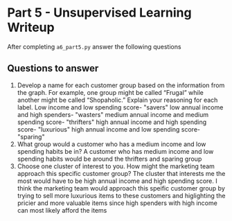 # Part 5 - Unsupervised Learning Writeup

After completing `a6_part5.py` answer the following questions

## Questions to answer

1. Develop a name for each customer group based on the information from the graph. For example, one group might be called “Frugal” while another might be called “Shopaholic.” Explain your reasoning for each label.
Low income and low spending score- "savers"
low annual income and high spenders- "wasters"
medium annual income and medium spending score- "thrifters"
high annual income and high spending score- "luxurious"
high annual income and low spending score- "sparing"
2. What group would a customer who has a medium income and low spending habits be in?
A customer who has medium income and low spending habits would be around the thrifters and sparing group
3. Choose one cluster of interest to you. How might the marketing team approach this specific customer group?
The cluster that interests me the most would have to be high annual income and high spending score. I think the marketing team would approach this speific customer group by trying to sell more luxurious items to these customers and higlighting the pricier and more valuable items since high spenders with high income can most likely afford the items
